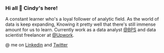 ### Hi all 👋 Cindy's here!

A constant learner who's a loyal follower of analytic field. As the world of data is keep expanding, Knowing it pretty well that there's still immense amount for us to learn. Currently work as a data analyst [@BPS](https://bps.go.id) and data scientist freelancer at [@Upwork](https://upwork.com). 

@ me on [Linkedin](https://www.linkedin.com/in/cindy-b-tari-9aa4a6176/) and [Twitter](https://twitter.com/cindyangelira_)
